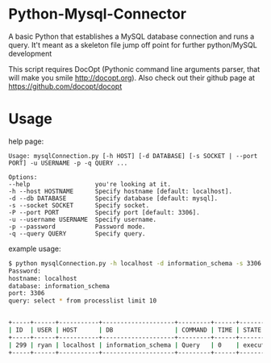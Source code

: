 Python-Mysql-Connector
======================

A basic Python that establishes a MySQL database connection and runs a query. It't meant as a skeleton file jump off point for further python/MySQL development

This script requires DocOpt (Pythonic command line arguments parser, that will make you smile http://docopt.org). Also check out their github page at https://github.com/docopt/docopt

Usage
=====

help page:
```
Usage: mysqlConnection.py [-h HOST] [-d DATABASE] [-s SOCKET | --port PORT] -u USERNAME -p -q QUERY ...

Options:
--help                  you're looking at it.
-h --host HOSTNAME      Specify hostname [default: localhost].
-d --db DATABASE        Specify database [default: mysql].
-s --socket SOCKET      Specify socket.
-P --port PORT          Specify port [default: 3306].
-u --username USERNAME  Specify username.
-p --password           Password mode.
-q --query QUERY        Specify query.
```

example usage:
```sh
$ python mysqlConnection.py -h localhost -d information_schema -s 3306 -u ryan -p -q "select * from processlist limit 10"
Password:
hostname: localhost
database: information_schema
port: 3306
query: select * from processlist limit 10


+-----+------+-----------+--------------------+---------+------+-----------+------------------------------------+
| ID  | USER | HOST      | DB                 | COMMAND | TIME | STATE     | INFO                               |
+-----+------+-----------+--------------------+---------+------+-----------+------------------------------------+
| 299 | ryan | localhost | information_schema | Query   | 0    | executing | select * from processlist limit 10 |
+-----+------+-----------+--------------------+---------+------+-----------+------------------------------------+
```
